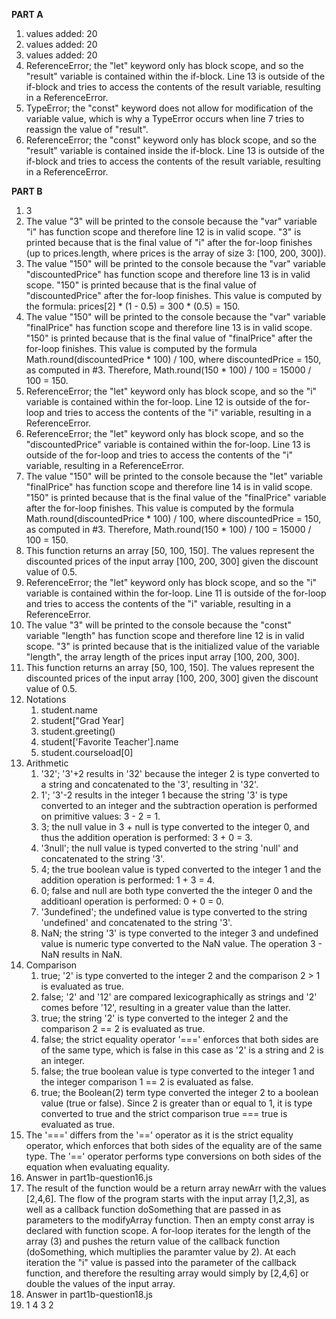 **PART A**
1. values added: 20
2. values added: 20
3. values added: 20
4. ReferenceError; the "let" keyword only has block scope, and so the "result" variable is contained within the if-block. Line 13 is outside of the if-block and tries to access the contents of the result variable, resulting in a ReferenceError.
5. TypeError; the "const" keyword does not allow for modification of the variable value, which is why a TypeError occurs when line 7 tries to reassign the value of "result". 
6. ReferenceError; the "const" keyword only has block scope, and so the "result" variable is contained inside the if-block. Line 13 is outside of the if-block and tries to access the contents of the result variable, resulting in a ReferenceError.
   
**PART B**
1. 3
2. The value "3" will be printed to the console because the "var" variable "i" has function scope and therefore line 12 is in valid scope. "3" is printed because that is the final value of "i" after the for-loop finishes (up to prices.length, where prices is the array of size 3: [100, 200, 300]). 
3. The value "150" will be printed to the console because the "var" variable "discountedPrice" has function scope and therefore line 13 is in valid scope. "150" is printed because that is the final value of "discountedPrice" after the for-loop finishes. This value is computed by the formula: prices[2] * (1 - 0.5) = 300 * (0.5) = 150. 
4. The value "150" will be printed to the console because the "var" variable "finalPrice" has function scope and therefore line 13 is in valid scope. "150" is printed because that is the final value of "finalPrice" after the for-loop finishes. This value is computed by the formula Math.round(discountedPrice * 100) / 100, where discountedPrice = 150, as computed in #3. Therefore, Math.round(150 * 100) / 100 = 15000 / 100 = 150.
5. ReferenceError; the "let" keyword only has block scope, and so the "i" variable is contained within the for-loop. Line 12 is outside of the for-loop and tries to access the contents of the "i" variable, resulting in a ReferenceError.
6. ReferenceError; the "let" keyword only has block scope, and so the "discountedPrice" variable is contained within the for-loop. Line 13 is outside of the for-loop and tries to access the contents of the "i" variable, resulting in a ReferenceError.
7. The value "150" will be printed to the console because the "let" variable "finalPrice" has function scope and therefore line 14 is in valid scope. "150" is printed because that is the final value of the "finalPrice" variable after the for-loop finishes. This value is computed by the formula Math.round(discountedPrice * 100) / 100, where discountedPrice = 150, as computed in #3. Therefore, Math.round(150 * 100) / 100 = 15000 / 100 = 150.
8. This function returns an array [50, 100, 150]. The values represent the discounted prices of the input array [100, 200, 300] given the discount value of 0.5.
9. ReferenceError; the "let" keyword only has block scope, and so the "i" variable is contained within the for-loop. Line 11 is outside of the for-loop and tries to access the contents of the "i" variable, resulting in a ReferenceError.
10. The value "3" will be printed to the console because the "const" variable "length" has function scope and therefore line 12 is in valid scope. "3" is printed because that is the initialized value of the variable "length", the array length of the prices input array [100, 200, 300].
11. This function returns an array [50, 100, 150]. The values represent the discounted prices of the input array [100, 200, 300] given the discount value of 0.5.
12. Notations
    1.  student.name
    2.  student["Grad Year]
    3.  student.greeting()
    4.  student['Favorite Teacher'].name
    5.  student.courseload[0]
13. Arithmetic
    1.  '32'; '3'+2 results in '32' because the integer 2 is type converted to a string and concatenated to the '3', resulting in '32'.
    2.  1'; '3'-2 results in the integer 1 because the string '3' is type converted to an integer and the subtraction operation is performed on primitive values: 3 - 2 = 1.
    3.  3; the null value in 3 + null is type converted to the integer 0, and thus the addition operation is performed: 3 + 0 = 3.
    4.  '3null'; the null value is typed converted to the string 'null' and concatenated to the string '3'.
    5.  4; the true boolean value is typed converted to the integer 1 and the addition operation is performed: 1 + 3 = 4.
    6.  0; false and null are both type converted the the integer 0 and the additioanl operation is performed: 0 + 0 = 0.
    7.  '3undefined'; the undefined value is type converted to the string 'undefined' and concatenated to the string '3'.
    8.  NaN; the string '3' is type converted to the integer 3 and undefined value is numeric type converted to the NaN value. The operation 3 - NaN results in NaN. 
14. Comparison
    1.  true; '2' is type converted to the integer 2 and the comparison 2 > 1 is evaluated as true.
    2.  false; '2' and '12' are compared lexicographically as strings and '2' comes before '12', resulting in a greater value than the latter.
    3.  true; the string '2' is type converted to the integer 2 and the comparison 2 == 2 is evaluated as true.
    4.  false; the strict equality operator '===' enforces that both sides are of the same type, which is false in this case as '2' is a string and 2 is an integer.
    5.  false; the true boolean value is type converted to the integer 1 and the integer comparison 1 == 2 is evaluated as false.
    6.  true; the Boolean(2) term type converted the integer 2 to a boolean value (true or false). Since 2 is greater than or equal to 1, it is type converted to true and the strict comparison true === true is evaluated as true.
15. The '===' differs from the '==' operator as it is the strict equality operator, which enforces that both sides of the equality are of the same type. The '==' operator performs type conversions on both sides of the equation when evaluating equality.
16. Answer in part1b-question16.js
17. The result of the function would be a return array newArr with the values [2,4,6]. The flow of the program starts with the input array [1,2,3], as well as a callback function doSomething that are passed in as parameters to the modifyArray function. Then an empty const array is declared with function scope. A for-loop iterates for the length of the array (3) and pushes the return value of the callback function (doSomething, which multiplies the paramter value by 2). At each iteration the "i" value is passed into the parameter of the callback function, and therefore the resulting array would simply by [2,4,6] or double the values of the input array.
18. Answer in part1b-question18.js
19. 1
    4
    3
    2